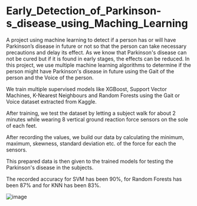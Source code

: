 # Early_Detection_of_Parkinson-s_disease_using_Maching_Learning
A project using machine learning to detect if a person has or will have Parkinson’s disease in future or not so that the person can take necessary precautions and delay its effect.
As we know that Parkinson's disease can not be cured but if it is found in early stages, the effects can be reduced. 
In this project, we use multiple machine learning algorithms to determine if the person might have Parkinson's disease in future using the Gait of the person and the Voice of the person.

We train multiple supervised models like XGBoost, Support Vector Machines, K-Nearest Neighbours and Random Forests using the Gait or Voice dataset extracted from Kaggle.

After training, we test the dataset by letting a subject walk for about 2 minutes while wearing 8 vertical ground reaction force sensors on the sole of each feet.

After recording the values, we build our data by calculating the minimum, maximum, skewness, standard deviation etc. of the force for each the sensors. 

This prepared data is then given to the trained models for testing the Parkinson's disease in the subjects.

The recorded accuracy for SVM has been 90%, for Random Forests has been 87% and for KNN has been 83%.

![image](https://github.com/J4tt1n/Detection_of_Parkinson-s_disease_using_Maching_Learning/assets/90543867/02cfc7ca-22dc-4c08-9784-9912cc1d2b49)
